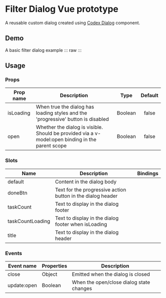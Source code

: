 <script setup>
import '../../node_modules/@wikimedia/codex/dist/codex.style.css';
import FilterDialogDemo from '../../component-demos/filter-dialog/FilterDialogDemo.vue'
</script>

Filter Dialog Vue prototype
===========================



A reusable custom dialog created using [Codex Dialog](https://doc.wikimedia.org/codex/main/components/demos/dialog.html) component.

## Demo
A basic filter dialog example
::: raw
<FilterDialogDemo />
:::

## Usage
### Props

| Prop name | Description | Type  | Default |
| --------- | ----------- | :---: | :-----: |
| isLoading | When true the dialog has loading styles and the 'progressive' button is disabled | Boolean | false |
| open | Whether the dialog is visible. Should be provided via a v-model:open binding in the parent scope | Boolean | false |

### Slots

| Name | Description | Bindings |
| ---- | ----------- | -------- |
| default | Content in the dialog body | |
| doneBtn | Text for the progressive action button in the dialog header | |
| taskCount | Text to display in the dialog footer | |
| taskCountLoading | Text to display in the dialog footer when isLoading | |
| title | Text to display in the dialog header | |


### Events

| Event name | Properties | Description |
| ---------- | ---------- | ----------- |
| close | Object | Emitted when the dialog is closed |
| update:open | Boolean | When the open/close dialog state changes |
